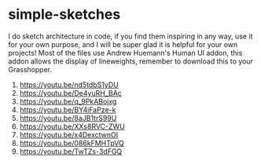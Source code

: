 # simple-sketches
I do sketch architecture in code, if you find them inspiring in any way, use it for your own purpose, and I will be super glad it is helpful for your own projects!
Most of the files use Andrew Huemann's Human UI addon, this addon allows the display of lineweights, remember to download this to your Grasshopper.

1. https://youtu.be/nd5tdbS1yDU
2. https://youtu.be/De4yuRH_BAc
3. https://youtu.be/q_9PkABojxg
4. https://youtu.be/BY4iFaPze-k
5. https://youtu.be/8aJB1trS99U
6. https://youtu.be/XXs8RVC-ZWU
7. https://youtu.be/x4DexctwnOI
8. https://youtu.be/086kFMHTpVQ
9. https://youtu.be/TwTZs-3dFGQ
